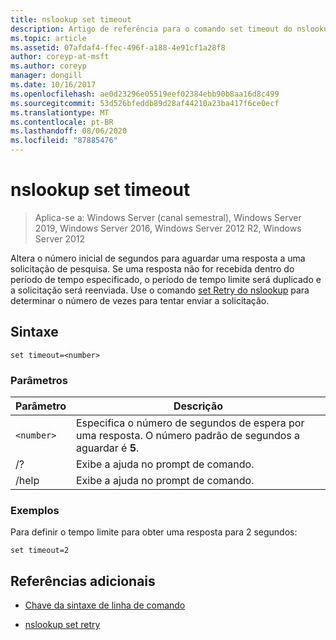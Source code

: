 ```yaml
---
title: nslookup set timeout
description: Artigo de referência para o comando set timeout do nslookup, que altera o número inicial de segundos para aguardar uma resposta a uma solicitação de pesquisa.
ms.topic: article
ms.assetid: 07afdaf4-ffec-496f-a188-4e91cf1a28f8
author: coreyp-at-msft
ms.author: coreyp
manager: dongill
ms.date: 10/16/2017
ms.openlocfilehash: ae0d23296e05519eef02384ebb90b8aa16d8c499
ms.sourcegitcommit: 53d526bfeddb89d28af44210a23ba417f6ce0ecf
ms.translationtype: MT
ms.contentlocale: pt-BR
ms.lasthandoff: 08/06/2020
ms.locfileid: "87885476"
---
```

# <a name="nslookup-set-timeout"></a>nslookup set timeout

> Aplica-se a: Windows Server (canal semestral), Windows Server 2019, Windows Server 2016, Windows Server 2012 R2, Windows Server 2012

Altera o número inicial de segundos para aguardar uma resposta a uma solicitação de pesquisa. Se uma resposta não for recebida dentro do período de tempo especificado, o período de tempo limite será duplicado e a solicitação será reenviada. Use o comando [set Retry do nslookup](nslookup-set-retry.md) para determinar o número de vezes para tentar enviar a solicitação.

## <a name="syntax"></a>Sintaxe

```
set timeout=<number>
```

### <a name="parameters"></a>Parâmetros

| Parâmetro | Descrição |
| ---------- | ---------- |
| `<number>` | Especifica o número de segundos de espera por uma resposta. O número padrão de segundos a aguardar é **5**. |
| /? | Exibe a ajuda no prompt de comando. |
| /help | Exibe a ajuda no prompt de comando. |

### <a name="examples"></a>Exemplos

Para definir o tempo limite para obter uma resposta para 2 segundos:

```
set timeout=2
```

## <a name="additional-references"></a>Referências adicionais

- [Chave da sintaxe de linha de comando](command-line-syntax-key.md)

- [nslookup set retry](nslookup-set-retry.md)
